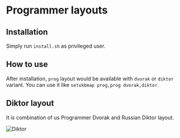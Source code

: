 Programmer layouts
==================

## Installation

Simply run `install.sh` as privileged user.

## How to use

After installation, `prog` layout would be available with `dvorak` or `diktor`
variant. You can use it like `setxkbmap prog,prog dvorak,diktor`.

## Diktor layout

It is combination of us Programmer Dvorak and Russian Diktor layout.

![Diktor](https://raw.githubusercontent.com/pltanton/prog-layouts/master/diktor.png)

